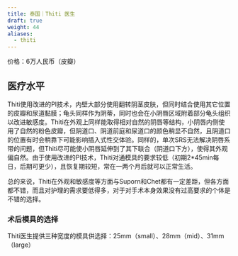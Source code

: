 ```yaml
---
title: 泰国｜Thiti 医生
draft: true
weight: 44
aliases:
  - thiti
---
```

价格：6万人民币（皮瓣）

## 医疗水平
 Thiti使用改进的PI技术，内壁大部分使用翻转阴茎皮肤，但同时结合使用其它位置的皮瓣和尿道黏膜；龟头同样作为阴蒂，同时也会在小阴唇区域附着部分龟头组织以改进敏感度。Thiti在外观上同样能取得相对自然的阴唇等结构，小阴唇内侧使用了自然的粉色皮瓣，但阴道口、阴道前庭和尿道口的颜色稍显不自然，且阴道口的位置有时会稍靠下可能影响插入式性交体验。同样的，单次SRS无法解决阴唇系带的问题，但Thiti尽可能使小阴唇延伸到了其下联合（阴道口下方），使得其外观偏自然。由于使用改进的PI技术，Thiti对通模具的要求较低（初期2*45min每日，后期可更少），且恢复期较短，常在一两个月后就可以正常生活。
 
 总的来说，Thiti在外观和敏感度等方面与Suporn和Chet都有一定差距，但各方面都不错，而且对护理的需求要低得多，对于对手术本身效果没有过高要求的个体是不错的选择。

### 术后模具的选择

Thiti医生提供三种宽度的模具供选择：25mm（small）、28mm（mid）、31mm（large）
